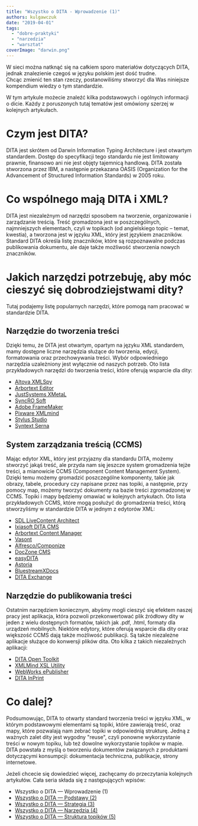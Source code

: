 ```yaml
---
title: "Wszystko o DITA - Wprowadzenie (1)"
authors: kulgawczuk
date: "2019-04-01"
tags:
  - "dobre-praktyki"
  - "narzedzia"
  - "warsztat"
coverImage: "darwin.png"
---
```


W sieci można natknąć się na całkiem sporo materiałów dotyczących DITA, jednak
znalezienie czegoś w języku polskim jest dość trudne. Chcąc zmienić ten stan
rzeczy, postanowiliśmy stworzyć dla Was niniejsze kompendium wiedzy o tym
standardzie.

<!--truncate-->

W tym artykule możecie znaleźć kilka podstawowych i ogólnych informacji o dicie.
Każdy z poruszonych tutaj tematów jest omówiony szerzej w kolejnych artykułach.

# Czym jest DITA?

DITA jest skrótem od Darwin Information Typing Architecture i jest otwartym
standardem. Dostęp do specyfikacji tego standardu nie jest limitowany prawnie,
finansowo ani nie jest objęty tajemnicą handlową. DITA została stworzona przez
IBM, a następnie przekazana OASIS (Organization for the Advancement of
Structured Information Standards) w 2005 roku.

# Co wspólnego mają DITA i XML?

DITA jest niezależnym od narzędzi sposobem na tworzenie, organizowanie i
zarządzanie treścią. Treść gromadzona jest w poszczególnych, najmniejszych
elementach, czyli w topikach (od angielskiego topic – temat, kwestia), a
tworzona jest w języku XML, który jest językiem znaczników. Standard DITA
określa listę znaczników, które są rozpoznawalne podczas publikowania dokumentu,
ale daje także możliwość stworzenia nowych znaczników.

# Jakich narzędzi potrzebuję, aby móc cieszyć się dobrodziejstwami dity?

Tutaj podajemy listę popularnych narzędzi, które pomogą nam pracować w
standardzie DITA.

## Narzędzie do tworzenia treści

Dzięki temu, że DITA jest otwartym, opartym na języku XML standardem, mamy
dostępne liczne narzędzia służące do tworzenia, edycji, formatowania oraz
przechowywania treści. Wybór odpowiedniego narzędzia uzależniony jest wyłącznie
od naszych potrzeb. Oto lista przykładowych narzędzi do tworzenia treści, które
oferują wsparcie dla dity:

- [Altova XMLSpy](https://www.altova.com/xmlspy-xml-editor)
- [Arbortext Editor](https://www.ptc.com/en/products/arbortext/free-trial-evaluation)
- [JustSystems XMetaL](https://xmetal.com/)
- [SyncRO Soft <oXygen/>](https://www.oxygenxml.com/)
- [Adobe FrameMaker](https://www.adobe.com/pl/products/framemaker.html)
- [Pixware XMLmind](http://www.xmlmind.com/index.html)
- [Stylus Studio](http://www.stylusstudio.com/)
- [Syntext Serna](https://serna.en.softonic.com/)

## System zarządzania treścią (CCMS)

Mając edytor XML, który jest przyjazny dla standardu DITA, możemy stworzyć jakąś
treść, ale przyda nam się jeszcze system gromadzenia tejże treści, a mianowicie
CCMS (Component Content Management System). Dzięki temu możemy gromadzić
poszczególne komponenty, takie jak obrazy, tabele, procedury czy napisane przez
nas topiki, a następnie, przy pomocy map, możemy tworzyć dokumenty na bazie
treści zgromadzonej w CCMS. Topiki i mapy będziemy omawiać w kolejnych
artykułach. Oto lista przykładowych CCMS, które mogą posłużyć do gromadzenia
treści, którą stworzyliśmy w standardzie DITA w jednym z edytorów XML:

- [SDL LiveContent Architect](https://docs.sdl.com/LiveContent/content/en-US/SDL%20LiveContent%20full%20documentation-v142/GUID-7E632700-FD33-4FA5-A723-2877475BCF88)
- [Ixiasoft DITA CMS](https://www.ixiasoft.com/)
- [Arbortext Content Manager](https://learningconnector.ptc.com/products/arbortext/content-manager)
- [Vasont](https://www.vasont.com/)
- [Alfresco/Componize](https://componize.com/)
- [DocZone CMS](https://www.orbistechnologies.com/doczone)
- [easyDITA](https://easydita.com/)
- [Astoria](http://www.astoriasoftware.com/)
- [BluestreamXDocs](https://www.bluestream.com/)
- [DITA Exchange](https://ditaexchange.com/)

## Narzędzie do publikowania treści

Ostatnim narzędziem koniecznym, abyśmy mogli cieszyć się efektem naszej pracy
jest aplikacja, która pozwoli przekonwertować plik źródłowy dity w jeden z wielu
dostępnych formatów, takich jak .pdf, .html, formaty dla urządzeń mobilnych.
Niektóre edytory, które oferują wsparcie dla dity oraz większość CCMS dają także
możliwość publikacji. Są także niezależne aplikacje służące do konwersji plików
dita. Oto kilka z takich niezależnych aplikacji:

- [DITA Open Toolkit](https://www.dita-ot.org/)
- [XMLMind XSL Utility](http://www.xmlmind.com/foconverter/xsl_utility.html)
- [WebWorks ePublisher](http://www.webworks.com/Products/ePublisher/)
- [DITA InPrint](http://ditainprint.com/)

# Co dalej?

Podsumowując, DITA to otwarty standard tworzenia treści w języku XML, w którym
podstawowymi elementami są topiki, które zawierają treść, oraz mapy, które
pozwalają nam zebrać topiki w odpowiednią strukturę. Jedną z ważnych zalet dity
jest wygodny "reuse", czyli ponowne wykorzystanie treści w nowym topiku, lub też
dowolne wykorzystanie topików w mapie. DITA powstała z myślą o tworzeniu
dokumentów związanych z produktami dotyczącymi konsumpcji: dokumentacja
techniczna, publikacje, strony internetowe.

Jeżeli chcecie się dowiedzieć więcej, zachęcamy do przeczytania kolejnych
artykułów. Cała seria składa się z następujących wpisów:

- Wszystko o DITA — Wprowadzenie (1)
- [Wszystko o DITA — Podstawy (2)](http://techwriter.pl/wszystko-o-dita-podstawy/)
- [Wszystko o DITA — Strategia (3)](http://techwriter.pl/wszystko-o-dita-strategia/)
- [Wszystko o DITA — Narzędzia (4)](http://techwriter.pl/jak-zaczac-pisac-w-dita-narzedzia/)
- [Wszystko o DITA — Struktura topików (5)](http://techwriter.pl/wszystko-o-dita-struktura-topikow-5/)
